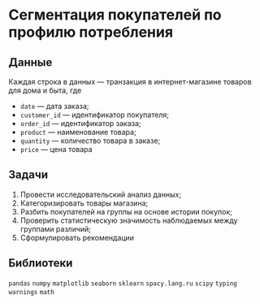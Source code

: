 # Сегментация покупателей по профилю потребления

## Данные 

Каждая строка в данных — транзакция в интернет-магазине товаров для дома и быта, где 

- `date` — дата заказа;
- `customer_id` — идентификатор покупателя;
- `order_id` — идентификатор заказа;
- `product` — наименование товара;
- `quantity` — количество товара в заказе;
- `price` — цена товара

## Задачи 

1. Провести исследовательский анализ данных;
2. Категоризировать товары магазина;
3. Разбить покупателей на группы на основе истории покупок;
4. Проверить статистическую значимость наблюдаемых между группами различий;
5. Сформулировать рекомендации

## Библиотеки 

`pandas` `numpy` `matplotlib` `seaborn` `sklearn` `spacy.lang.ru` `scipy` `typing` `warnings` `math`


